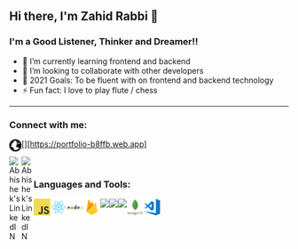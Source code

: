 ## Hi there, I'm Zahid Rabbi 👋

### I'm a Good Listener, Thinker and Dreamer!!

- 🌱 I’m currently learning frontend and backend
- 👯 I’m looking to collaborate with other developers
- 🥅 2021 Goals: To be fluent with on frontend and backend technology
- ⚡ Fun fact: I love to play flute / chess

---

### Connect with me:

[<img align="left" alt="codeSTACKr.com" width="22px" src="https://raw.githubusercontent.com/iconic/open-iconic/master/svg/globe.svg" />][https://portfolio-b8ffb.web.app]

<a href="https://www.linkedin.com/in/zahidrabbi">
  <img align="left" alt="Abhishek's LinkedIN" width="22px" src="https://raw.githubusercontent.com/peterthehan/peterthehan/master/assets/linkedin.svg" />
</a>
<a href="https://www.linkedin.com/in/zahidrabbi">
  <img align="left" alt="Abhishek's LinkedIN" width="22px" src="https://raw.githubusercontent.com/peterthehan/peterthehan/master/assets/linkedin.svg" />
</a>

<br />

### Languages and Tools:

<div style="display:flex">
    <code><img height="30" src="https://raw.githubusercontent.com/github/explore/80688e429a7d4ef2fca1e82350fe8e3517d3494d/topics/javascript/javascript.png"></code>
<code><img height="30" src="https://raw.githubusercontent.com/github/explore/80688e429a7d4ef2fca1e82350fe8e3517d3494d/topics/react/react.png"></code>
<code><img height="30" src="https://raw.githubusercontent.com/devicons/devicon/master/icons/nodejs/nodejs-original-wordmark.svg"></code>
<code><img height="30" src="https://raw.githubusercontent.com/github/explore/80688e429a7d4ef2fca1e82350fe8e3517d3494d/topics/firebase/firebase.png"></code>
<code><img height="30" src="https://camo.githubusercontent.com/70ea199263787f23ad0f1feaf0c265d3baeb4286dd7089aa56ece4f73ee99f94/68747470733a2f2f63646e2e776f726c64766563746f726c6f676f2e636f6d2f6c6f676f732f626f6f7473747261702d352d312e737667"></code>
<code><img height="30" src="https://camo.githubusercontent.com/5faec3a5185eef0ff731f03d89997615d66bcd92e39b8856afb64671ef51e87e/68747470733a2f2f7777772e6672656569636f6e73706e672e636f6d2f75706c6f6164732f68746d6c352d69636f6e2d312e706e67"></code>
<code><img height="30" src="https://camo.githubusercontent.com/50b89961b0de31e000160fcc0169799332426979bf616f7e28e4c1c75d578635/68747470733a2f2f7777772e66726565706e676c6f676f732e636f6d2f75706c6f6164732f68746d6c352d6c6f676f2d706e672f68746d6c352d6c6f676f2d6f70656e636f64652d6373732d382e706e67"></code>
<code><img height="30" src="https://raw.githubusercontent.com/devicons/devicon/master/icons/mongodb/mongodb-original-wordmark.svg"></code>
<code><img height="30" src="https://raw.githubusercontent.com/github/explore/80688e429a7d4ef2fca1e82350fe8e3517d3494d/topics/visual-studio-code/visual-studio-code.png"></code>
</div>

<br />
<br />
